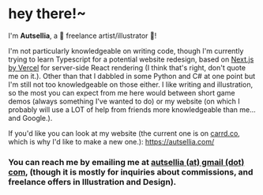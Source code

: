 # hey there!~

I'm **Autsellia**, a 🎨 freelance artist/illustrator 🎨!

I'm not particularly knowledgeable on writing code, though I'm currently trying to learn Typescript for a potential website redesign, based on [Next.js by Vercel](https://nextjs.org/) for server-side React rendering (I think that's right, don't quote me on it.). Other than that I dabbled in some Python and C# at one point but I'm still not too knowledgeable on those either. I like writing and illustration, so the most you can expect from me here would between short game demos (always something I've wanted to do) or my website (on which I probably will use a LOT of help from friends more knowledgeable than me... and Google.).

If you'd like you can look at my website (the current one is on [carrd.co](https://carrd.co/), which is why I'd like to make a new one.):
https://autsellia.com/

### You can reach me by emailing me at [autsellia (at) gmail (dot) com](mailto:autsellia@gmail.com), (though it is mostly for inquiries about commissions, and freelance offers in Illustration and Design).

<!--
**autsellia/autsellia** is a ✨ _special_ ✨ repository because its `README.md` (this file) appears on your GitHub profile.

Here are some ideas to get you started:

- 🔭 I’m currently working on ...
- 🌱 I’m currently learning ...
- 👯 I’m looking to collaborate on ...
- 🤔 I’m looking for help with ...
- 💬 Ask me about ...
- 📫 How to reach me: ...
- 😄 Pronouns: ...
- ⚡ Fun fact: ...
-->
